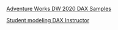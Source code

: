 [Adventure Works DW 2020 DAX Samples](https://app.powerbi.com/groups/me/reports/805bde5c-7eb3-4fb6-bf85-7766eb9d646d?pbi_source=desktop)

[Student modeling DAX Instructor](https://app.powerbi.com/groups/b7a80268-ddf8-41c0-8ae4-344ccb981840/reports/bcb65657-4211-4dd7-8197-5187fd6a52f1/ReportSection65062d38d9a5db4c897b)